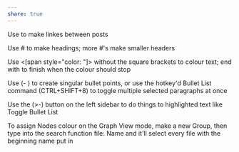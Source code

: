 ```yaml
---
share: true
---
```

Use [](.md#) to make linkes between posts

Use # to make headings; more #'s make smaller headers

Use <[span style="color: "]> without the square brackets to colour text; end with </span> to finish when the colour should stop

Use (- ) to create singular bullet points, or use the hotkey'd Bullet List command (CTRL+SHIFT+8) to toggle multiple selected paragraphs at once

Use the (>-) button on the left sidebar to do things to highlighted text like Toggle Bullet List

To assign Nodes colour on the Graph View mode, make a new Group, then type into the search function file: Name and it'll select every file with the beginning name put in